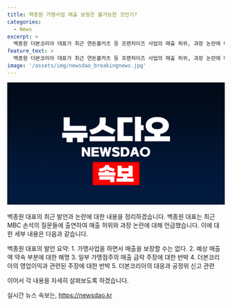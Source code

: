 ```yaml
---
title: 백종원 가맹사업 매출 보장은 불가능한 것인가?
categories:
  - News
excerpt: >
  백종원 더본코리아 대표가 최근 연돈볼카츠 등 프랜차이즈 사업의 매출 허위, 과장 논란에 대해 MBC 손석희의 질문들에 출연하여 입장을 밝혔습니다. 백 대표는 매출 보장 불가능성을 강조하며 책임 회피는 아니라면서도 공정위에 신고된 사안이라 녹취록을 모두 공개해야 할 것이라고 말했습니다. 또한, 가맹점들의 손해와 더본코리아의 영업이익에 대한 논란에 대해 각별한 입장을 표명했습니다.
feature_text: >
  백종원 더본코리아 대표가 최근 연돈볼카츠 등 프랜차이즈 사업의 매출 허위, 과장 논란에 대해 MBC 손석희의 질문들에 출연하여 입장을 밝혔습니다. 백 대표는 매출 보장 불가능성을 강조하며 책임 회피는 아니라면서도 공정위에 신고된 사안이라 녹취록을 모두 공개해야 할 것이라고 말했습니다. 또한, 가맹점들의 손해와 더본코리아의 영업이익에 대한 논란에 대해 각별한 입장을 표명했습니다.
image: '/assets/img/newsdao_breakingnews.jpg'
---
```


<p><img src="/assets/img/newsdao_breakingnews.jpg" alt="implanttips 속보" /></p>

<p>백종원 대표의 최근 발언과 논란에 대한 내용을 정리하겠습니다. 백종원 대표는 최근 MBC 손석의 질문들에 출연하여 매출 허위와 과장 논란에 대해 언급했습니다. 이에 대한 세부 내용은 다음과 같습니다. </p>

<p>백종원 대표의 발언 요약:
1. 가맹사업을 하면서 매출을 보장할 수는 없다.
2. 예상 매출액 약속 부분에 대한 해명
3. 일부 가맹점주의 매출 급락 주장에 대한 반박
4. 더본코리아의 영업이익과 관련된 주장에 대한 반박
5. 더본코리아의 대응과 공정위 신고 관련</p>

<p>이어서 각 내용을 자세히 살펴보도록 하겠습니다.</p>
실시간 뉴스 속보는, <a href="https://newsdao.kr" rel="dofollow">https://newsdao.kr</a>


